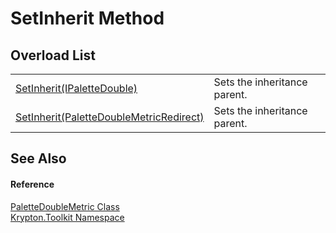 # SetInherit Method


## Overload List
<table>
<tr>
<td><a href="5931f4a8-e843-d800-364c-aafc9bf13df2.md">SetInherit(IPaletteDouble)</a></td>
<td>Sets the inheritance parent.</td></tr>
<tr>
<td><a href="9aac2fa8-254d-ece0-70f4-1c1ced15b7c8.md">SetInherit(PaletteDoubleMetricRedirect)</a></td>
<td>Sets the inheritance parent.</td></tr>
</table>

## See Also


#### Reference
<a href="2b86d5df-ad2d-fa2c-ef8d-2ac7e7ed808c.md">PaletteDoubleMetric Class</a>  
<a href="79d2eac2-21f4-54ff-7552-b20c33c30600.md">Krypton.Toolkit Namespace</a>  
